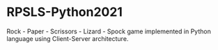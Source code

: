 # RPSLS-Python2021

Rock - Paper - Scrissors - Lizard - Spock game implemented in Python language using Client-Server architecture.
